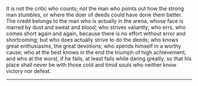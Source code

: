 
It is not the critic who counts; 
not the man who points out how the strong man stumbles, 
or where the doer of deeds could have done them better. 
The credit belongs to the man who is actually in the arena, 
whose face is marred by dust and sweat and blood; 
who strives valiantly; who errs, who comes short again and again, 
because there is no effort without error and shortcoming; 
but who does actually strive to do the deeds; who knows great enthusiasms, 
the great devotions; who spends himself in a worthy cause; 
who at the best knows in the end the triumph of high achievement, 
and who at the worst, if he fails, at least fails while daring greatly, 
so that his place shall never be with those cold and timid souls who neither know victory nor defeat.
***
